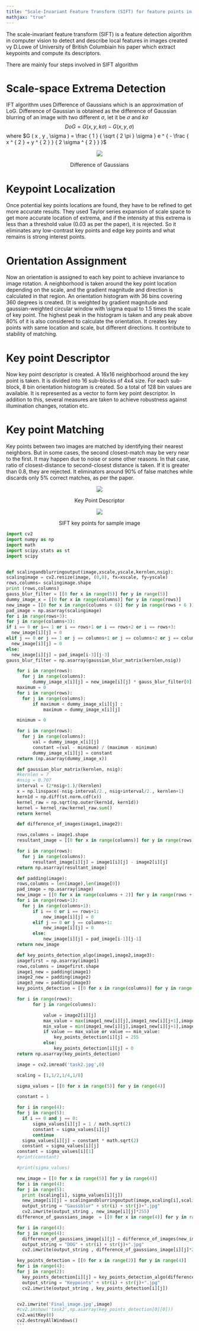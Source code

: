 ```yaml
---
title: "Scale-Invariant Feature Transform (SIFT) for feature points in Images "
mathjax: "true"
---
```


The scale-invariant feature transform (SIFT) is a feature detection algorithm in computer vision to detect and describe local features in images created vy  D.Lowe of University of British Columbiain his paper which extract keypoints and compute its descriptors.

There are mainly four steps involved in SIFT algorithm

# Scale-space Extrema Detection

IFT algorithm uses Difference of Gaussians which is an approximation of LoG. Difference of Gaussian is obtained as the difference of Gaussian blurring of an image with two different $\sigma$, let it be $\sigma$ and $k\sigma$
$$D o G = G ( x , y , k \sigma ) - G ( x , y , \sigma )$$
where $G ( x , y , \sigma ) = \frac { 1 } { \sqrt { 2 \pi } \sigma } e ^ { - \frac { x ^ { 2 } + y ^ { 2 } } { 2 \sigma ^ { 2 } } }$

<p align="center">
<img src="https://opencv-python-tutroals.readthedocs.io/en/latest/_images/sift_dog.jpg">

</p>

<center>
Difference of Gaussians
</center>

# Keypoint Localization

Once potential key points locations are found, they have to be refined to get more accurate results. They used Taylor series expansion of scale space to get more accurate location of extrema, and if the intensity at this extrema is less than a threshold value (0.03 as per the paper), it is rejected. So it eliminates any low-contrast key points and edge key points and what remains is strong interest points.


# Orientation Assignment
Now an orientation is assigned to each key point to achieve invariance to image rotation. A neighborhood is taken around the key point location depending on the scale, and the gradient magnitude and direction is calculated in that region. An orientation histogram with 36 bins covering 360 degrees is created. (It is weighted by gradient magnitude and gaussian-weighted circular window with \sigma equal to 1.5 times the scale of key point. The highest peak in the histogram is taken and any peak above 80% of it is also considered to calculate the orientation. It creates key points with same location and scale, but different directions. It contribute to stability of matching.

# Key point Descriptor
Now key point descriptor is created. A 16x16 neighborhood around the key point is taken. It is divided into 16 sub-blocks of 4x4 size. For each sub-block, 8 bin orientation histogram is created. So a total of 128 bin values are available. It is represented as a vector to form key point descriptor. In addition to this, several measures are taken to achieve robustness against illumination changes, rotation etc.

# Key point Matching

Key points between two images are matched by identifying their nearest neighbors. But in some cases, the second closest-match may be very near to the first. It may happen due to noise or some other reasons. In that case, ratio of closest-distance to second-closest distance is taken. If it is greater than 0.8, they are rejected. It eliminators around 90% of false matches while discards only 5% correct matches, as per the paper.

<p align="center">
<img src="https://imgur.com/2ZDTTgM.jpg">

</p>

<center>
Key Point Descriptor
</center>


<p align="center">
<img src="https://imgur.com/pDvy0qr.jpg">

</p>

<center>
SIFT key points for sample image
</center>  



```python
import cv2
import numpy as np
import math
import scipy.stats as st
import scipy


def scalingandblurringoutput(image,xscale,yscale,kernlen,nsig):
scalingimage = cv2.resize(image, (0,0), fx=xscale, fy=yscale)
rows,columns= scalingimage.shape
print (rows,columns)
gauss_blur_filter = [[0 for x in range(5)] for y in range(5)]
dummy_image_x = [[0 for x in range(columns)] for y in range(rows)]
new_image = [[0 for x in range(columns + 6)] for y in range(rows + 6 )]
pad_image = np.asarray(scalingimage)
for i in range(rows+3):
for j in range(columns+3):
if i == 0 or i== 1 or i == rows+1 or i == rows+2 or i == rows+3:
  new_image[i][j] = 0
elif j == 0 or j == 1 or j == columns+1 or j == columns+2 or j == columns+3:
  new_image[i][j] = 0
else:
  new_image[i][j] = pad_image[i-3][j-3]    
gauss_blur_filter = np.asarray(gaussian_blur_matrix(kernlen,nsig))

    for i in range(rows):
      for j in range(columns):
          dummy_image_x[i][j] = new_image[i][j] * gauss_blur_filter[0][0] + new_image[i][j+1] * gauss_blur_filter[0][1] + new_image[i][j+2] * gauss_blur_filter[0][2] + new_image[i][j+3] * gauss_blur_filter[0][3] +new_image[i][j+4] * gauss_blur_filter[0][4] + new_image[i][j+5] * gauss_blur_filter[0][5] + new_image[i][j+6] * gauss_blur_filter[0][6] + new_image[i+1][j] * gauss_blur_filter[1][0] + new_image[i+1][j+1] * gauss_blur_filter[1][1] + new_image[i+1][j+2] * gauss_blur_filter[1][2] + new_image[i+1][j+3] * gauss_blur_filter[1][3] + new_image[i+1][j+4] * gauss_blur_filter[1][4] + new_image[i+1][j+5] * gauss_blur_filter[1][5] + new_image[i+1][j+6] * gauss_blur_filter[1][6]+ new_image[i+2][j] * gauss_blur_filter[2][0] + new_image[i+2][j+1] * gauss_blur_filter[2][1] + new_image[i+2][j+2] * gauss_blur_filter[2][2] + new_image[i+2][j+3] * gauss_blur_filter[2][3] + new_image[i+2][j+4] * gauss_blur_filter[2][4] +new_image[i+2][j+5] * gauss_blur_filter[2][5] + new_image[i+2][j+6] * gauss_blur_filter[2][6] +new_image[i+3][j] * gauss_blur_filter[3][0] + new_image[i+3][j+1] * gauss_blur_filter[3][1] +new_image[i+3][j+2] * gauss_blur_filter[3][2] + new_image[i+3][j+3] * gauss_blur_filter[3][3] + new_image[i+3][j+4] * gauss_blur_filter[3][4] + new_image[i+3][j+5] * gauss_blur_filter[3][5] + new_image[i+3][j+6] * gauss_blur_filter[3][6]+ new_image[i+4][j] * gauss_blur_filter[4][0] + new_image[i+4][j+1] * gauss_blur_filter[4][1] + new_image[i+4][j+2] * gauss_blur_filter[4][2] + new_image[i+4][j+3] * gauss_blur_filter[4][3] + new_image[i+4][j+4] * gauss_blur_filter[4][4] + new_image[i+4][j+5] * gauss_blur_filter[4][5] + new_image[i+4][j+6] * gauss_blur_filter[4][6] + new_image[i+5][j] * gauss_blur_filter[5][0] + new_image[i+5][j+1] * gauss_blur_filter[5][1] + new_image[i+5][j+2] * gauss_blur_filter[5][2] + new_image[i+5][j+3] * gauss_blur_filter[5][3] + new_image[i+5][j+4] * gauss_blur_filter[5][4] + new_image[i+5][j+5] * gauss_blur_filter[5][5] + new_image[i+5][j+6] * gauss_blur_filter[5][6] + new_image[i+6][j] * gauss_blur_filter[6][0] + new_image[i+6][j+1] * gauss_blur_filter[6][1] + new_image[i+6][j+2] * gauss_blur_filter[6][2] + new_image[i+6][j+3] * gauss_blur_filter[6][3] + new_image[i+6][j+4] * gauss_blur_filter[6][4] + new_image[i+6][j+5] * gauss_blur_filter[6][5] + new_image[i+6][j+6] * gauss_blur_filter[6][6]
    maximum = 0
    for i in range(rows):
      for j in range(columns):
          if maximum < dummy_image_x[i][j] :
              maximum = dummy_image_x[i][j]

    minimum = 0

    for i in range(rows):
      for j in range(columns):
          val = dummy_image_x[i][j]
          constant =(val - minimum) / (maximum - minimum)
          dummy_image_x[i][j] = constant
    return (np.asarray(dummy_image_x))

    def gaussian_blur_matrix(kernlen, nsig):    
    #kernlen = 7
    #nsig = 0.707
    interval = (2*nsig+1.)/(kernlen)
    x = np.linspace(-nsig-interval/2., nsig+interval/2., kernlen+1)
    kern1d = np.diff(st.norm.cdf(x))
    kernel_raw = np.sqrt(np.outer(kern1d, kern1d))
    kernel = kernel_raw/kernel_raw.sum()
    return kernel

    def difference_of_images(image1,image2):

    rows,columns = image1.shape
    resultant_image = [[0 for x in range(columns)] for y in range(rows)]

    for i in range(rows):
      for j in range(columns):
          resultant_image[i][j] = image1[i][j] - image2[i][j]
    return np.asarray(resultant_image)        

    def padding(image):
    rows,columns = len(image),len(image[0])
    pad_image = np.asarray(image)
    new_image = [[0 for x in range(columns + 2)] for y in range(rows + 2 )]
    for i in range(rows+1):
      for j in range(columns+1):
          if i == 0 or i == rows+1:
              new_image[i][j] = 0
          elif j == 0 or j == columns+1:
              new_image[i][j] = 0
          else:
              new_image[i][j] = pad_image[i-1][j-1]
    return new_image

    def key_points_detection_algo(image1,image2,image3):
    imagefirst = np.asarray(image1)
    rows,columns = imagefirst.shape
    image1_new = padding(image1)
    image2_new = padding(image2)
    image3_new = padding(image3)
    key_points_detection = [[0 for x in range(columns)] for y in range(rows)]

    for i in range(rows):
          for j in range(columns):

              value = image2[i][j]
              max_value = max(image1_new[i][j],image1_new[i][j+1],image1_new[i][j+2],image1_new[i+1][j],image1_new[i+1][j+1],image1_new[i+1][j+2],image1_new[i+2][j],image1_new[i+2][j+1],image1_new[i+2][j+2],image2_new[i][j],image2_new[i][j+1],image2_new[i][j+2],image2_new[i+1][j],image2_new[i+1][j+1],image2_new[i+1][j+2],image2_new[i+2][j],image2_new[i+2][j+1],image2_new[i+2][j+2], image3_new[i][j],image3_new[i][j+1],image3_new[i][j+2],image3_new[i+1][j],image3_new[i+1][j+1],image3_new[i+1][j+2],image3_new[i+2][j],image3_new[i+2][j+1],image3_new[i+2][j+2]  )    
              min_value = min(image1_new[i][j],image1_new[i][j+1],image1_new[i][j+2],image1_new[i+1][j],image1_new[i+1][j+1],image1_new[i+1][j+2],image1_new[i+2][j],image1_new[i+2][j+1],image1_new[i+2][j+2],image2_new[i][j],image2_new[i][j+1],image2_new[i][j+2],image2_new[i+1][j],image2_new[i+1][j+1],image2_new[i+1][j+2],image2_new[i+2][j],image2_new[i+2][j+1],image2_new[i+2][j+2], image3_new[i][j],image3_new[i][j+1],image3_new[i][j+2],image3_new[i+1][j],image3_new[i+1][j+1],image3_new[i+1][j+2],image3_new[i+2][j],image3_new[i+2][j+1],image3_new[i+2][j+2])
              if value == max_value or value == min_value:
                  key_points_detection[i][j] = 255
              else:
                  key_points_detection[i][j] = 0
    return np.asarray(key_points_detection)

    image = cv2.imread('task2.jpg',0)

    scaling = [1,1/2,1/4,1/8]

    sigma_values = [[0 for x in range(5)] for y in range(4)]

    constant = 1  

    for i in range(4):
    for j in range(5):
      if i == 0 and j == 0:
          sigma_values[i][j] = 1 / math.sqrt(2)
          constant = sigma_values[i][j]
          continue
      sigma_values[i][j] = constant * math.sqrt(2)
      constant = sigma_values[i][j]
    constant = sigma_values[i][1]
    #print(constant)

    #print(sigma_values)

    new_image = [[0 for x in range(5)] for y in range(4)]
    for i in range(4):
    for j in range(5):
      print (scaling[i], sigma_values[i][j])
      new_image[i][j] = scalingandblurringoutput(image,scaling[i],scaling[i],7,sigma_values[i][j])
      output_string = "Gaussblur" + str(i) + str(j)+".jpg"
      cv2.imwrite(output_string , new_image[i][j]*255)
    difference_of_gaussians_image  = [[0 for x in range(4)] for y in range(4)]

    for i in range(4):
    for j in range(4):
      difference_of_gaussians_image[i][j] = difference_of_images(new_image[i][j],new_image[i][j+1])
      output_string = "DOG" + str(i) + str(j)+".jpg"
      cv2.imwrite(output_string , difference_of_gaussians_image[i][j]*255)    

    key_points_detection = [[0 for x in range(2)] for y in range(4)]
    for i in range(4):
    for j in range(2):
      key_points_detection[i][j] = key_points_detection_algo(difference_of_gaussians_image[i][j],difference_of_gaussians_image[i][j+1],difference_of_gaussians_image[i][j+2])
      output_string = "Keypoints" + str(i) + str(j)+".jpg"
      cv2.imwrite(output_string , key_points_detection[i][j])


    cv2.imwrite('Final_image.jpg',image)            
    #cv2.imshow('task2',np.asarray(key_points_detection[0][0]))
    cv2.waitKey(0)
    cv2.destroyAllWindows()
    ```

